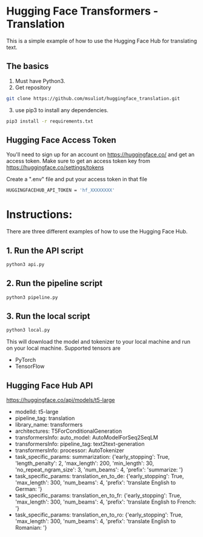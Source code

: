 # Hugging Face Transformers - Translation

This is a simple example of how to use the Hugging Face Hub for translating text.

## The basics

1. Must have Python3.
2. Get repository
```bash
git clone https://github.com/msuliot/huggingface_translation.git 
```
3. use pip3 to install any dependencies.
```bash
pip3 install -r requirements.txt
```

## Hugging Face Access Token

You'll need to sign up for an account on https://huggingface.co/ and get an access token.
Make sure to get an access token key from https://huggingface.co/settings/tokens

Create a ".env" file and put your access token in that file
```bash
HUGGINGFACEHUB_API_TOKEN = 'hf_XXXXXXXX'
```

# Instructions:

There are three different examples of how to use the Hugging Face Hub.

## 1. Run the API script
```bash
python3 api.py
```

## 2. Run the pipeline script
```bash
python3 pipeline.py
```

## 3. Run the local script
```bash
python3 local.py
```
This will download the model and tokenizer to your local machine and run on your local machine.
Supported tensors are 
- PyTorch 
- TensorFlow

## Hugging Face Hub API 
https://huggingface.co/api/models/t5-large
- modelId: t5-large
- pipeline_tag: translation
- library_name: transformers
- architectures: T5ForConditionalGeneration
- transformersInfo: auto_model: AutoModelForSeq2SeqLM
- transformersInfo: pipeline_tag: text2text-generation
- transformersInfo: processor: AutoTokenizer
- task_specific_params: summarization: {'early_stopping': True, 'length_penalty': 2, 'max_length': 200, 'min_length': 30, 'no_repeat_ngram_size': 3, 'num_beams': 4, 'prefix': 'summarize: '}
- task_specific_params: translation_en_to_de: {'early_stopping': True, 'max_length': 300, 'num_beams': 4, 'prefix': 'translate English to German: '}
- task_specific_params: translation_en_to_fr: {'early_stopping': True, 'max_length': 300, 'num_beams': 4, 'prefix': 'translate English to French: '}
- task_specific_params: translation_en_to_ro: {'early_stopping': True, 'max_length': 300, 'num_beams': 4, 'prefix': 'translate English to Romanian: '} 
